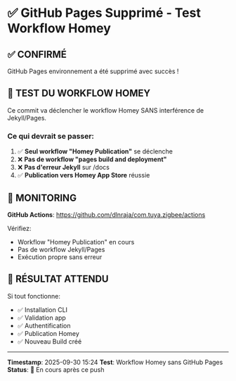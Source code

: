 # ✅ GitHub Pages Supprimé - Test Workflow Homey

## ✅ CONFIRMÉ

GitHub Pages environnement a été supprimé avec succès !

## 🧪 TEST DU WORKFLOW HOMEY

Ce commit va déclencher le workflow Homey SANS interférence de Jekyll/Pages.

### **Ce qui devrait se passer:**

1. ✅ **Seul workflow "Homey Publication"** se déclenche
2. ❌ **Pas de workflow "pages build and deployment"**
3. ❌ **Pas d'erreur Jekyll** sur /docs
4. ✅ **Publication vers Homey App Store** réussie

## 🔗 MONITORING

**GitHub Actions**: https://github.com/dlnraja/com.tuya.zigbee/actions

Vérifiez:
- Workflow "Homey Publication" en cours
- Pas de workflow Jekyll/Pages
- Exécution propre sans erreur

## 🎯 RÉSULTAT ATTENDU

Si tout fonctionne:
- ✅ Installation CLI
- ✅ Validation app
- ✅ Authentification
- ✅ Publication Homey
- ✅ Nouveau Build créé

---

**Timestamp**: 2025-09-30 15:24
**Test**: Workflow Homey sans GitHub Pages
**Status**: 🔄 En cours après ce push
